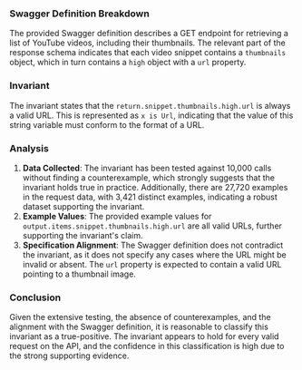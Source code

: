 ### Swagger Definition Breakdown
The provided Swagger definition describes a GET endpoint for retrieving a list of YouTube videos, including their thumbnails. The relevant part of the response schema indicates that each video snippet contains a `thumbnails` object, which in turn contains a `high` object with a `url` property.

### Invariant
The invariant states that the `return.snippet.thumbnails.high.url` is always a valid URL. This is represented as `x is Url`, indicating that the value of this string variable must conform to the format of a URL.

### Analysis
1. **Data Collected**: The invariant has been tested against 10,000 calls without finding a counterexample, which strongly suggests that the invariant holds true in practice. Additionally, there are 27,720 examples in the request data, with 3,421 distinct examples, indicating a robust dataset supporting the invariant.
2. **Example Values**: The provided example values for `output.items.snippet.thumbnails.high.url` are all valid URLs, further supporting the invariant's claim.
3. **Specification Alignment**: The Swagger definition does not contradict the invariant, as it does not specify any cases where the URL might be invalid or absent. The `url` property is expected to contain a valid URL pointing to a thumbnail image.

### Conclusion
Given the extensive testing, the absence of counterexamples, and the alignment with the Swagger definition, it is reasonable to classify this invariant as a true-positive. The invariant appears to hold for every valid request on the API, and the confidence in this classification is high due to the strong supporting evidence.
